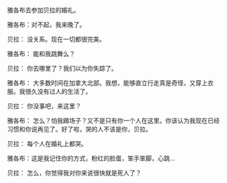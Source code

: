 雅各布去参加贝拉的婚礼。

雅各布：对不起，我来晚了。

贝拉：   没关系。现在一切都很完美。

雅各布： 能和我跳舞么？

 
贝拉：  你去哪里了？我们以为你失踪了。

雅各布：  大多数时间在加拿大北部。我想，能够直立行走真是奇怪，又穿上衣服。我很久没有过人的生活了。

贝拉： 你没事吧，来这里？

雅各布： 怎么？怕我踢场子？又不是只有你一个人在这里。你该认为我现在已经习惯和你说再见了。好了啦，哭的人不该是你，贝拉。

贝拉：  每个人在婚礼上都哭。

雅各布：这是我记住你的方式，粉红的脸蛋，笨手笨脚，心跳...

贝拉： 怎么，你觉得我对你来说很快就是死人了？
